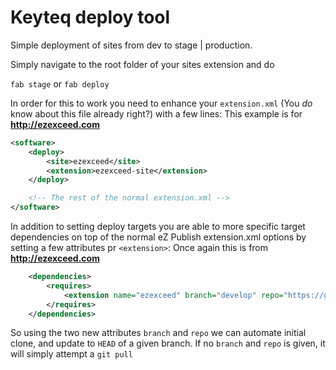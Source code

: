 Keyteq deploy tool
==================

Simple deployment of sites from dev to stage | production.

Simply navigate to the root folder of your sites extension and do

`fab stage` or `fab deploy`

In order for this to work you need to enhance your `extension.xml` (You _do_ know about this file already right?) with a few lines:
This example is for **http://ezexceed.com**

```xml
<software>
    <deploy>
        <site>ezexceed</site>
        <extension>ezexceed-site</extension>
    </deploy>

    <!-- The rest of the normal extension.xml -->
</software>
```

In addition to setting deploy targets you are able to more specific target dependencies
on top of the normal eZ Publish extension.xml options by setting a few attributes pr `<extension>`:
Once again this is from **http://ezexceed.com**

```xml
    <dependencies>
        <requires>
            <extension name="ezexceed" branch="develop" repo="https://github.com/KeyteqLabs/ezexceed.git" />
        </requires>
    </dependencies>
```

So using the two new attributes `branch` and `repo` we can automate initial clone, and update to `HEAD` of a given branch.
If no `branch` and `repo` is given, it will simply attempt a `git pull`
